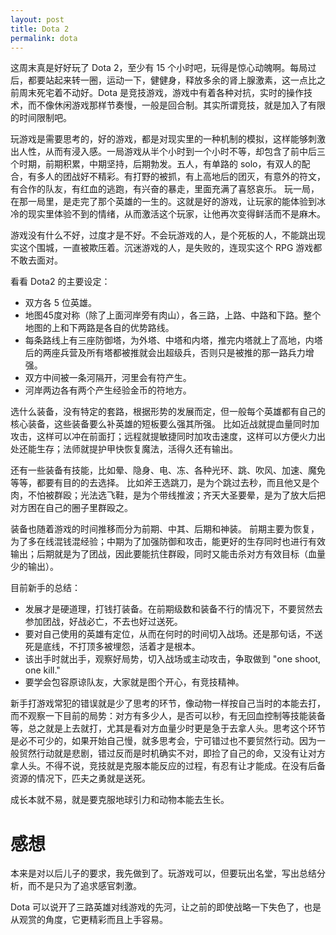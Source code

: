 ```yaml
---
layout: post
title: Dota 2
permalink: dota
---
```


这周末真是好好玩了 Dota 2，至少有 15 个小时吧，玩得是惊心动魄啊。每局过后，都要站起来转一圈，运动一下，健健身，释放多余的肾上腺激素，这一点比之前周末死宅着不动好。Dota 是竞技游戏，游戏中有着各种对抗，实时的操作技术，而不像休闲游戏那样节奏慢，一般是回合制。其实所谓竞技，就是加入了有限的时间限制吧。

玩游戏是需要思考的，好的游戏，都是对现实里的一种机制的模拟，这样能够刺激出人性，从而有浸入感。一局游戏从半个小时到一个小时不等，却包含了前中后三个时期，前期积累，中期坚持，后期勃发。五人，有单路的 solo，有双人的配合，有多人的团战好不精彩。有打野的被抓，有上高地后的团灭，有意外的符文，有合作的队友，有红血的逃跑，有兴奋的暴走，里面充满了喜怒哀乐。
玩一局，在那一局里，是走完了那个英雄的一生的。这就是好的游戏，让玩家的能体验到冰冷的现实里体验不到的情绪，从而激活这个玩家，让他再次变得鲜活而不是麻木。

游戏没有什么不好，过度才是不好。不会玩游戏的人，是个死板的人，不能跳出现实这个围城，一直被欺压着。沉迷游戏的人，是失败的，连现实这个 RPG 游戏都不敢去面对。



看看 Dota2 的主要设定：

- 双方各 5 位英雄。
- 地图45度对称（除了上面河岸旁有肉山），各三路，上路、中路和下路。整个地图的上和下两路是各自的优势路线。
- 每条路线上有三座防御塔，为外塔、中塔和内塔，推完内塔就上了高地，内塔后的两座兵营及所有塔都被推就会出超级兵，否则只是被推的那一路兵力增强。
- 双方中间被一条河隔开，河里会有符产生。
- 河岸两边各有两个产生经验金币的符地方。


选什么装备，没有特定的套路，根据形势的发展而定，但一般每个英雄都有自己的核心装备，这些装备要么补英雄的短板要么强其所强。
比如近战就提血量同时加攻击，这样可以冲在前面打；远程就提敏捷同时加攻击速度，这样可以方便火力出处还能生存；法师就提护甲快恢复魔法，活得久还有输出。

还有一些装备有技能，比如晕、隐身、电、冻、各种光环、跳、吹风、加速、魔免等等，都要有目的的去选择。
比如斧王选跳刀，是为个跳过去秒，而且他又是个肉，不怕被群殴；光法选飞鞋，是为个带线推波；齐天大圣要晕，是为了放大后把对方困在自己的圈子里群殴之。

装备也随着游戏的时间推移而分为前期、中其、后期和神装。
前期主要为恢复，为了多在线混钱混经验；中期为了加强防御和攻击，能更好的生存同时也进行有效输出；后期就是为了团战，因此要能抗住群殴，同时又能击杀对方有效目标（血量少的输出）。



目前新手的总结：

- 发展才是硬道理，打钱打装备。在前期级数和装备不行的情况下，不要贸然去参加团战，好战必亡，不去也好过送死。
- 要对自己使用的英雄有定位，从而在何时的时间切入战场。还是那句话，不送死是底线，不打顶多被埋怨，活着才是根本。
- 该出手时就出手，观察好局势，切入战场或主动攻击，争取做到 "one shoot, one kill."
- 要学会包容原谅队友，大家就是图个开心，有竞技精神。

新手打游戏常犯的错误就是少了思考的环节，像动物一样按自己当时的本能去打，而不观察一下目前的局势：对方有多少人，是否可以秒，有无回血控制等技能装备等，总之就是上去就打，尤其是看对方血量少时更是急于去拿人头。思考这个环节是必不可少的，如果开始自己慢，就多思考会，宁可错过也不要贸然行动。因为一般贸然行动就是悲剧，错过反而是时机确实不对，即捡了自己的命，又没有让对方拿人头。不得不说，竞技就是克服本能反应的过程，有忍有让才能成。在没有后备资源的情况下，匹夫之勇就是送死。

成长本就不易，就是要克服地球引力和动物本能去生长。

# 感想
本来是对以后儿子的要求，我先做到了。玩游戏可以，但要玩出名堂，写出总结分析，而不是只为了追求感官刺激。

Dota 可以说开了三路英雄对线游戏的先河，让之前的即使战略一下失色了，也是从观赏的角度，它更精彩而且上手容易。
